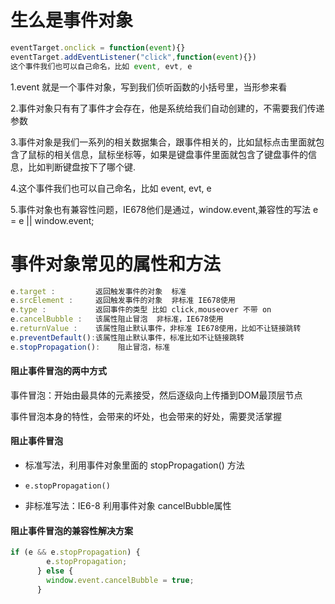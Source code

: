

# 生么是事件对象

~~~js
eventTarget.onclick = function(event){}
eventTarget.addEventListener("click",function(event){})
这个事件我们也可以自己命名，比如 event, evt, e
~~~

1.event 就是一个事件对象，写到我们侦听函数的小括号里，当形参来看

2.事件对象只有有了事件才会存在，他是系统给我们自动创建的，不需要我们传递参数

3.事件对象是我们一系列的相关数据集合，跟事件相关的，比如鼠标点击里面就包含了鼠标的相关信息，鼠标坐标等，如果是键盘事件里面就包含了键盘事件的信息，比如判断键盘按下了哪个键.

4.这个事件我们也可以自己命名，比如 event, evt, e

5.事件对象也有兼容性问题，IE678他们是通过，window.event,兼容性的写法 e = e || window.event;



# 事件对象常见的属性和方法

~~~js
e.target :         返回触发事件的对象  标准
e.srcElement :     返回触发事件的对象  非标准 IE678使用
e.type :           返回事件的类型 比如 click,mouseover 不带 on
e.cancelBubble :   该属性阻止冒泡  非标准，IE678使用
e.returnValue :    该属性阻止默认事件，非标准 IE678使用，比如不让链接跳转
e.preventDefault():该属性阻止默认事件，标准比如不让链接跳转
e.stopPropagation():    阻止冒泡，标准
~~~



#### 阻止事件冒泡的两中方式

事件冒泡：开始由最具体的元素接受，然后逐级向上传播到DOM最顶层节点

事件冒泡本身的特性，会带来的坏处，也会带来的好处，需要灵活掌握

#### 阻止事件冒泡

+ 标准写法，利用事件对象里面的 stopPropagation() 方法

+ ~~~e.
  e.stopPropagation()
  ~~~

+ 非标准写法：IE6-8 利用事件对象 cancelBubble属性

#### 阻止事件冒泡的兼容性解决方案

~~~js
if (e && e.stopPropagation) {
        e.stopPropagation;
      } else {
        window.event.cancelBubble = true;
      }
~~~

